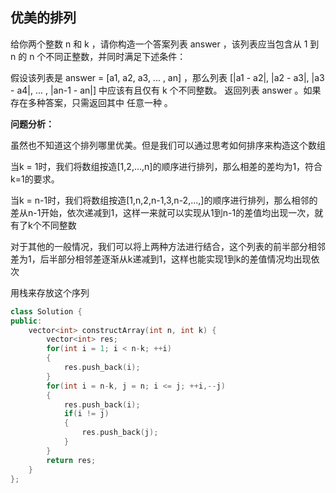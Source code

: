 ## 优美的排列

给你两个整数 n 和 k ，请你构造一个答案列表 answer ，该列表应当包含从 1 到 n 的 n 个不同正整数，并同时满足下述条件：

假设该列表是 answer = [a1, a2, a3, ... , an] ，那么列表 [|a1 - a2|, |a2 - a3|, |a3 - a4|, ... , |an-1 - an|] 中应该有且仅有 k 个不同整数。
返回列表 answer 。如果存在多种答案，只需返回其中 任意一种 。

**问题分析：**

虽然也不知道这个排列哪里优美。但是我们可以通过思考如何排序来构造这个数组

当k = 1时，我们将数组按造[1,2,...,n]的顺序进行排列，那么相差的差均为1，符合k=1的要求。

当k = n-1时，我们将数组按造[1,n,2,n-1,3,n-2,...,]的顺序进行排列，那么相邻的差从n-1开始，依次递减到1，这样一来就可以实现从1到n-1的差值均出现一次，就有了k个不同整数

对于其他的一般情况，我们可以将上两种方法进行结合，这个列表的前半部分相邻差为1，后半部分相邻差逐渐从k递减到1，这样也能实现1到k的差值情况均出现依次



用栈来存放这个序列

```C++
class Solution {
public:
    vector<int> constructArray(int n, int k) {
		vector<int> res;
        for(int i = 1; i < n-k; ++i)
        {
            res.push_back(i);
		}
        for(int i = n-k, j = n; i <= j; ++i,--j)
        {
            res.push_back(i);
            if(i != j)
            {
                res.push_back(j);
            }
        }
        return res;
    }
};
```

